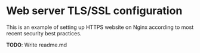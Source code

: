 # Web server TLS/SSL configuration

This is an example of setting up HTTPS website on Nginx according to most recent security best practices.

**TODO**: Write readme.md
